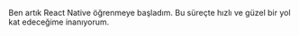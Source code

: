 Ben artık React Native öğrenmeye başladım. Bu süreçte hızlı ve güzel bir yol kat edeceğime inanıyorum.